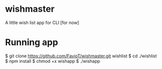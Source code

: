# wishmaster

A little wish list app for CLI [for now]

# Running app

$ git clone https://github.com/FavioT/wishmaster.git wishlist
$ cd ./wishlist
$ npm install
$ chmod +x wishapp
$ ./wishapp